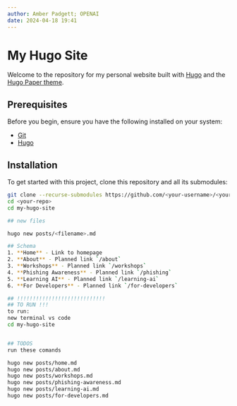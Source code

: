 ```yaml
---
author: Amber Padgett; OPENAI
date: 2024-04-18 19:41
---
```


# My Hugo Site

Welcome to the repository for my personal website built with [Hugo](https://gohugo.io/) and the [Hugo Paper theme](https://github.com/nanxiaobei/hugo-paper).

## Prerequisites

Before you begin, ensure you have the following installed on your system:
- [Git](https://git-scm.com/)
- [Hugo](https://gohugo.io/getting-started/installing/)

## Installation

To get started with this project, clone this repository and all its submodules:

```bash
git clone --recurse-submodules https://github.com/<your-username>/<your-repo>.git
cd <your-repo>
cd my-hugo-site

## new files

hugo new posts/<filename>.md

## Schema
1. **Home** - Link to homepage
2. **About** - Planned link `/about`
3. **Workshops** - Planned link `/workshops`
4. **Phishing Awareness** - Planned link `/phishing`
5. **Learning AI** - Planned link `/learning-ai`
6. **For Developers** - Planned link `/for-developers`

## !!!!!!!!!!!!!!!!!!!!!!!!!!!!
## TO RUN !!!
to run:
new terminal vs code
cd my-hugo-site


## TODOS
run these comands

hugo new posts/home.md
hugo new posts/about.md
hugo new posts/workshops.md
hugo new posts/phishing-awareness.md
hugo new posts/learning-ai.md
hugo new posts/for-developers.md

